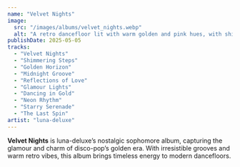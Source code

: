 ```yaml
---
name: "Velvet Nights"
image:
  src: "/images/albums/velvet_nights.webp"
  alt: "A retro dancefloor lit with warm golden and pink hues, with shimmering curtains in the background, featuring luna-deluxe's 'LD' logo elegantly integrated."
publishDate: 2025-05-05
tracks:
  - "Velvet Nights"
  - "Shimmering Steps"
  - "Golden Horizon"
  - "Midnight Groove"
  - "Reflections of Love"
  - "Glamour Lights"
  - "Dancing in Gold"
  - "Neon Rhythm"
  - "Starry Serenade"
  - "The Last Spin"
artist: "luna-deluxe"
---
```


**Velvet Nights** is luna-deluxe’s nostalgic sophomore album, capturing the glamour and charm of disco-pop’s golden era. With irresistible grooves and warm retro vibes, this album brings timeless energy to modern dancefloors.
